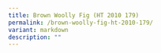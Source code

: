 ```yaml
---
title: Brown Woolly Fig (HT 2010 179)
permalink: /brown-woolly-fig-ht-2010-179/
variant: markdown
description: ""
---
```

